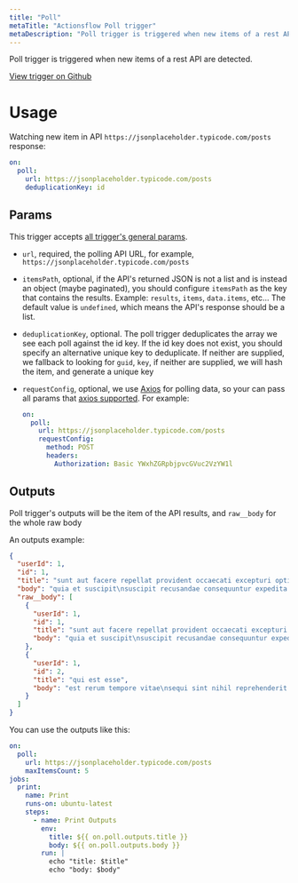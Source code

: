 ```yaml
---
title: "Poll"
metaTitle: "Actionsflow Poll trigger"
metaDescription: "Poll trigger is triggered when new items of a rest API are detected."
---
```


Poll trigger is triggered when new items of a rest API are detected.

[View trigger on Github](https://github.com/actionsflow/actionsflow/blob/master/packages/actionsflow/src/triggers/poll.ts)

# Usage

Watching new item in API `https://jsonplaceholder.typicode.com/posts` response:

```yaml
on:
  poll:
    url: https://jsonplaceholder.typicode.com/posts
    deduplicationKey: id
```

## Params

This trigger accepts [all trigger's general params](/docs/workflow.md#ontrigger_nameparam).

- `url`, required, the polling API URL, for example, `https://jsonplaceholder.typicode.com/posts`

- `itemsPath`, optional, if the API's returned JSON is not a list and is instead an object (maybe paginated), you should configure `itemsPath` as the key that contains the results. Example: `results`, `items`, `data.items`, etc... The default value is `undefined`, which means the API's response should be a list.

- `deduplicationKey`, optional. The poll trigger deduplicates the array we see each poll against the id key. If the id key does not exist, you should specify an alternative unique key to deduplicate. If neither are supplied, we fallback to looking for `guid`, `key`, if neither are supplied, we will hash the item, and generate a unique key

- `requestConfig`, optional, we use [Axios](https://github.com/axios/axios) for polling data, so your can pass all params that [axios supported](https://github.com/axios/axios#request-config). For example:

  ```yaml
  on:
    poll:
      url: https://jsonplaceholder.typicode.com/posts
      requestConfig:
        method: POST
        headers:
          Authorization: Basic YWxhZGRpbjpvcGVuc2VzYW1l
  ```

## Outputs

Poll trigger's outputs will be the item of the API results, and `raw__body` for the whole raw body

An outputs example:

```json
{
  "userId": 1,
  "id": 1,
  "title": "sunt aut facere repellat provident occaecati excepturi optio reprehenderit",
  "body": "quia et suscipit\nsuscipit recusandae consequuntur expedita et cum\nreprehenderit molestiae ut ut quas totam\nnostrum rerum est autem sunt rem eveniet architecto",
  "raw__body": [
    {
      "userId": 1,
      "id": 1,
      "title": "sunt aut facere repellat provident occaecati excepturi optio reprehenderit",
      "body": "quia et suscipit\nsuscipit recusandae consequuntur expedita et cum\nreprehenderit molestiae ut ut quas totam\nnostrum rerum est autem sunt rem eveniet architecto"
    },
    {
      "userId": 1,
      "id": 2,
      "title": "qui est esse",
      "body": "est rerum tempore vitae\nsequi sint nihil reprehenderit dolor beatae ea dolores neque\nfugiat blanditiis voluptate porro vel nihil molestiae ut reiciendis\nqui aperiam non debitis possimus qui neque nisi nulla"
    }
  ]
}
```

You can use the outputs like this:

```yaml
on:
  poll:
    url: https://jsonplaceholder.typicode.com/posts
    maxItemsCount: 5
jobs:
  print:
    name: Print
    runs-on: ubuntu-latest
    steps:
      - name: Print Outputs
        env:
          title: ${{ on.poll.outputs.title }}
          body: ${{ on.poll.outputs.body }}
        run: |
          echo "title: $title"
          echo "body: $body"
```
